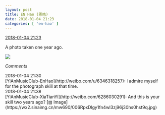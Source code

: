 ```yaml
---
layout: post
title: EN Hao (恩皓)
date: 2018-01-04 21:23
categories: [ 'en-hao' ]
---
```


<div class="weibo-info">
  <a href="https://weibo.com/6346318257/FCQp71wgq">2018-01-04 21:23</a>
</div>

A photo taken one year ago.

<!-- more -->

<a href="https://wx1.sinaimg.cn/mw690/006VuvhTgy1fn4w62yb0tj311i1e0hdt.jpg">
  <img class="weibo-pic-preview" src="//wx1.sinaimg.cn/orj360/006VuvhTgy1fn4w62yb0tj311i1e0hdt.jpg" />
</a>

*Comments*

<div class="weibo-info">2018-01-04 21:30</div>
[YiAnMusicClub-EnHao](http://weibo.com/u/6346318257): I admire myself for the photograph skill at that time.

<div class="weibo-info">2018-01-04 21:38</div>
[YiAnMusicClub-XiaTianYi](http://weibo.com/6286030291): And this is your skill two years ago? [▨ Image](https://wx2.sinaimg.cn/mw690/006RpxDlgy1fn4wl3zj96j30hs0hst9q.jpg)
